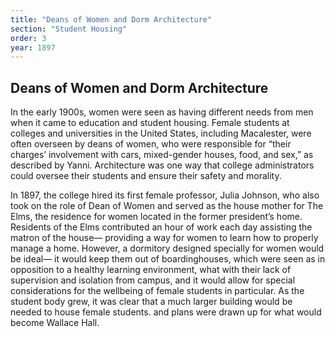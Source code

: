 ```yaml
---
title: "Deans of Women and Dorm Architecture"
section: "Student Housing"
order: 3
year: 1897
---
```

## Deans of Women and Dorm Architecture

In the early 1900s, women were seen as having different needs from men when it came to education and student housing.  Female students at colleges and universities in the United States, including Macalester, were often overseen by deans of women, who were responsible for “their charges’ involvement with cars, mixed-gender houses, food, and sex,” as described by Yanni. Architecture was one way that college administrators could oversee their students and ensure their safety and morality.

In 1897, the college hired its first female professor, Julia Johnson, who also took on the role of Dean of Women and served as the house mother for The Elms, the residence for women located in the former president’s home. Residents of the Elms contributed an hour of work each day assisting the matron of the house— providing a way for women to learn how to properly manage a home. However, a dormitory designed specially for women would be ideal— it would keep them out of boardinghouses, which were seen as in opposition to a healthy learning environment, what with their lack of supervision and isolation from campus, and it would allow for special considerations for the wellbeing of female students in particular. As the student body grew, it was clear that a much larger building would be needed to house female students. and plans were drawn up for what would become Wallace Hall.
